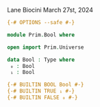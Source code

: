 Lane Biocini
March 27st, 2024

```agda
{-# OPTIONS --safe #-}

module Prim.Bool where

open import Prim.Universe

data Bool : Type where
 ₀ : Bool
 ₁ : Bool

{-# BUILTIN BOOL Bool #-}
{-# BUILTIN TRUE ₁ #-}
{-# BUILTIN FALSE ₀ #-}
